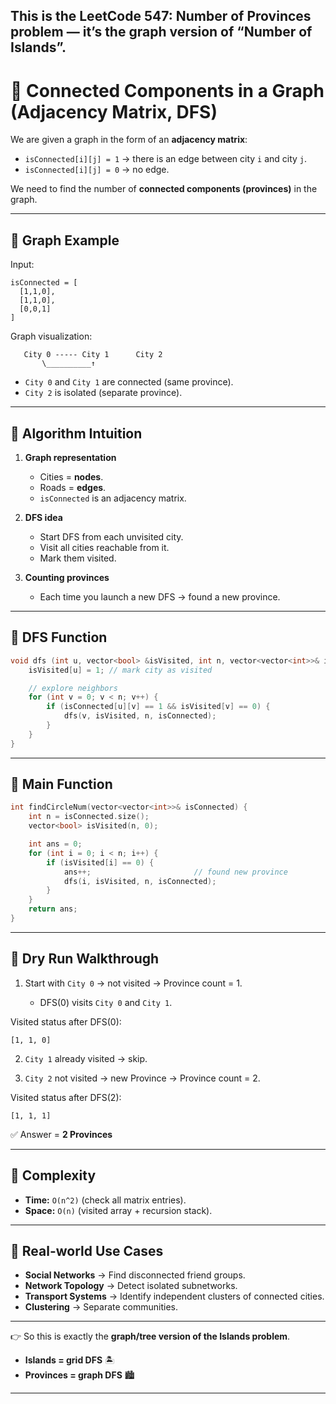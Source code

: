 This is the **LeetCode 547: Number of Provinces** problem — it’s the **graph version of “Number of Islands”**.
---

# 📝 Connected Components in a Graph (Adjacency Matrix, DFS)

We are given a graph in the form of an **adjacency matrix**:

* `isConnected[i][j] = 1` → there is an edge between city `i` and city `j`.
* `isConnected[i][j] = 0` → no edge.

We need to find the number of **connected components (provinces)** in the graph.

---

## 🔹 Graph Example

Input:

```
isConnected = [
  [1,1,0],
  [1,1,0],
  [0,0,1]
]
```

Graph visualization:

```
   City 0 ----- City 1      City 2
       \__________↑
```

* `City 0` and `City 1` are connected (same province).
* `City 2` is isolated (separate province).

---

## 🔹 Algorithm Intuition

1. **Graph representation**

   * Cities = **nodes**.
   * Roads = **edges**.
   * `isConnected` is an adjacency matrix.

2. **DFS idea**

   * Start DFS from each unvisited city.
   * Visit all cities reachable from it.
   * Mark them visited.

3. **Counting provinces**

   * Each time you launch a new DFS → found a new province.

---

## 🔹 DFS Function

```cpp
void dfs (int u, vector<bool> &isVisited, int n, vector<vector<int>>& isConnected) {
    isVisited[u] = 1; // mark city as visited

    // explore neighbors
    for (int v = 0; v < n; v++) {
        if (isConnected[u][v] == 1 && isVisited[v] == 0) {
            dfs(v, isVisited, n, isConnected);
        }
    }
}
```

---

## 🔹 Main Function

```cpp
int findCircleNum(vector<vector<int>>& isConnected) {
    int n = isConnected.size();
    vector<bool> isVisited(n, 0);

    int ans = 0;
    for (int i = 0; i < n; i++) {
        if (isVisited[i] == 0) {
            ans++;                       // found new province
            dfs(i, isVisited, n, isConnected);
        }
    }
    return ans;
}
```

---

## 🔹 Dry Run Walkthrough

1. Start with `City 0` → not visited → Province count = 1.

   * DFS(0) visits `City 0` and `City 1`.

Visited status after DFS(0):

```
[1, 1, 0]
```

2. `City 1` already visited → skip.

3. `City 2` not visited → new Province → Province count = 2.

Visited status after DFS(2):

```
[1, 1, 1]
```

✅ Answer = **2 Provinces**

---

## 🔹 Complexity

* **Time:** `O(n^2)` (check all matrix entries).
* **Space:** `O(n)` (visited array + recursion stack).

---

## 🔹 Real-world Use Cases

* **Social Networks** → Find disconnected friend groups.
* **Network Topology** → Detect isolated subnetworks.
* **Transport Systems** → Identify independent clusters of connected cities.
* **Clustering** → Separate communities.

---

👉 So this is exactly the **graph/tree version of the Islands problem**.

* **Islands = grid DFS** 🏝️
* **Provinces = graph DFS** 🏙️

---
